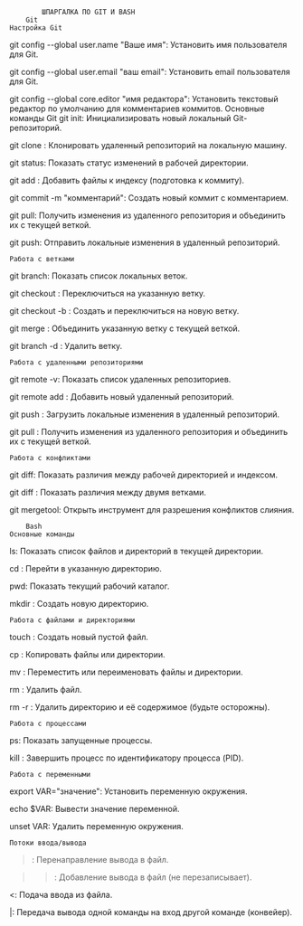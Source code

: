 			ШПАРГАЛКА ПО GIT И BASH
		Git
	Настройка Git
git config --global user.name "Ваше имя": Установить имя пользователя для Git.

git config --global user.email "ваш email": Установить email пользователя для Git.

git config --global core.editor "имя редактора": Установить текстовый редактор по умолчанию для комментариев коммитов.
	Основные команды Git
git init: Инициализировать новый локальный Git-репозиторий.

git clone <url>: Клонировать удаленный репозиторий на локальную машину.

git status: Показать статус изменений в рабочей директории.

git add <file>: Добавить файлы к индексу (подготовка к коммиту).

git commit -m "комментарий": Создать новый коммит с комментарием.

git pull: Получить изменения из удаленного репозитория и объединить их с текущей веткой.

git push: Отправить локальные изменения в удаленный репозиторий.

	Работа с ветками
git branch: Показать список локальных веток.

git checkout <branch-name>: Переключиться на указанную ветку.

git checkout -b <new-branch-name>: Создать и переключиться на новую ветку.

git merge <branch-name>: Объединить указанную ветку с текущей веткой.

git branch -d <branch-name>: Удалить ветку.

	Работа с удаленными репозиториями
git remote -v: Показать список удаленных репозиториев.

git remote add <name> <url>: Добавить новый удаленный репозиторий.

git push <remote> <branch>: Загрузить локальные изменения в удаленный репозиторий.

git pull <remote> <branch>: Получить изменения из удаленного репозитория и объединить их с текущей веткой.

	Работа с конфликтами
git diff: Показать различия между рабочей директорией и индексом.

git diff <branch1> <branch2>: Показать различия между двумя ветками.

git mergetool: Открыть инструмент для разрешения конфликтов слияния.

		Bash
	Основные команды
ls: Показать список файлов и директорий в текущей директории.

cd <directory>: Перейти в указанную директорию.

pwd: Показать текущий рабочий каталог.

mkdir <directory>: Создать новую директорию.

	Работа с файлами и директориями
touch <file>: Создать новый пустой файл.

cp <source> <destination>: Копировать файлы или директории.

mv <source> <destination>: Переместить или переименовать файлы и директории.

rm <file>: Удалить файл.

rm -r <directory>: Удалить директорию и её содержимое (будьте осторожны).

	Работа с процессами
ps: Показать запущенные процессы.

kill <pid>: Завершить процесс по идентификатору процесса (PID).

	Работа с переменными
export VAR="значение": Установить переменную окружения.

echo $VAR: Вывести значение переменной.

unset VAR: Удалить переменную окружения.

	Потоки ввода/вывода
>: Перенаправление вывода в файл.

>>: Добавление вывода в файл (не перезаписывает).

<: Подача ввода из файла.

|: Передача вывода одной команды на вход другой команде (конвейер).